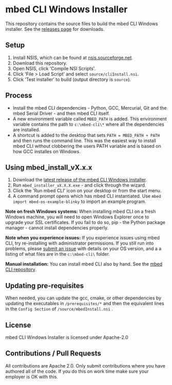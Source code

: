 # mbed CLI Windows Installer

This repository contains the source files to build the mbed CLI Windows installer. See the [releases page](https://github.com/ARMmbed/mbed-cli_windows_installer/releases/latest) for downloads.

## Setup

1. Install NSIS, which can be found at [nsis.sourceforge.net](http://nsis.sourceforge.net/Download).
2. Download this repository.
3. Open NSIS, click 'Compile NSI Scripts'.
4. Click 'File > Load Script' and select `source/cliInstall.nsi`.
5. Click 'Test installer' to build (output directory is `source`).

## Process

* Install the mbed CLI dependencies - Python, GCC, Mercurial, Git and the mbed Serial Driver - and then mbed CLI itself.
* A new environment variable called `MBED_PATH` is added. This environment variable contains the path to `c:\mbed-cli\*` where all the dependencies are installed.
* A shortcut is added to the desktop that sets `PATH = MBED_PATH + PATH` and then runs the command line. This was the easiest way to install mbed CLI without clobbering the users PATH variable and is based on how GCC installes on Windows.

## Using mbed_install_vX.x.x

1. Download the [latest release of the mbed CLI Windows installer](https://github.com/ARMmbed/mbed-cli_windows_installer/releases/latest). 
1. Run `mbed_installer_vX.X.X.exe` - and click through the wizard.
1. Click the 'Run mbed CLI' icon on your desktop or from the start menu.
1. A command prompt opens which has mbed CLI instantiated. Use `mbed import mbed-os-example-blinky` to import an example program.

**Note on fresh Windows systems:** When installing mbed CLI on a fresh Windows machine, you will need to open Windows Explorer once to upgrade your SSL certificates. If you fail to do so, pip - the Python package manager - cannot install dependencies properly.

**Note when you experience issues:** If you experience issues using mbed CLI, try re-installing with administrator permissions. If you still run into problems,  please [submit an issue](https://github.com/armmbed/mbed-cli_windows_installer/issues) with details on your OS version, and a a listing of what files are in the `c:\mbed-cli\` folder. 

**Manual installation:** You can install mbed CLI also by hand. See the [mbed CLI repository](https://github.com/ARMmbed/mbed-cli#installing-mbed-cli).

## Updating pre-requisites

When needed, you can update the gcc, cmake, or other dependencies by updating the executables in `/prerequisites/*` and then the equivalent lines in the `Config Section` of `/source/mbedInstall.nsi` . 

## License

mbed CLI Windows Installer is licensed under Apache-2.0

## Contributions / Pull Requests

All contributions are Apache 2.0. Only submit contributions where you have authored all of the code. If you do this on work time make sure your employer is OK with this.

